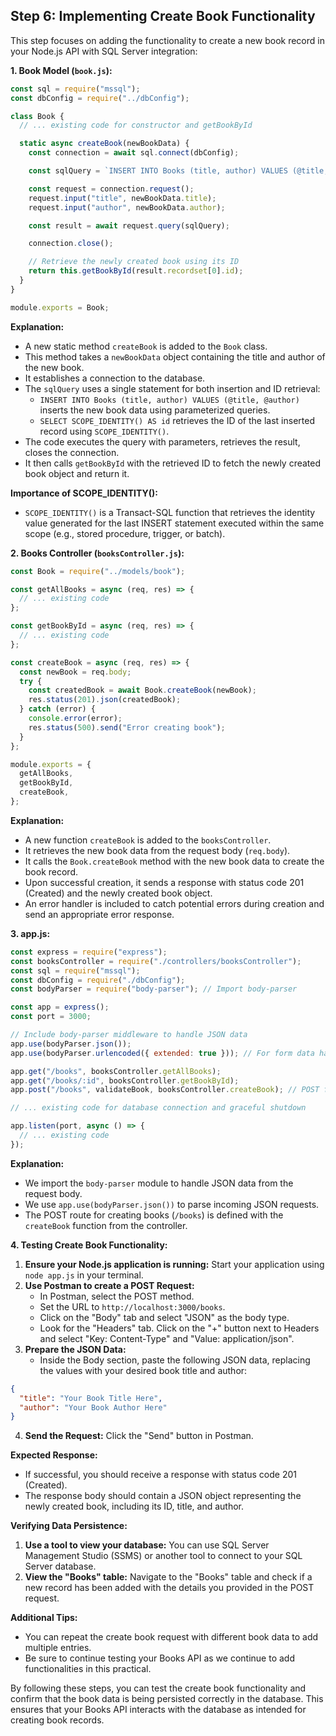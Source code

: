 ## Step 6: Implementing Create Book Functionality

This step focuses on adding the functionality to create a new book record in your Node.js API with SQL Server integration:

**1. Book Model (`book.js`):**

```javascript
const sql = require("mssql");
const dbConfig = require("../dbConfig");

class Book {
  // ... existing code for constructor and getBookById

  static async createBook(newBookData) {
    const connection = await sql.connect(dbConfig);

    const sqlQuery = `INSERT INTO Books (title, author) VALUES (@title, @author); SELECT SCOPE_IDENTITY() AS id;`; // Retrieve ID of inserted record

    const request = connection.request();
    request.input("title", newBookData.title);
    request.input("author", newBookData.author);

    const result = await request.query(sqlQuery);

    connection.close();

    // Retrieve the newly created book using its ID
    return this.getBookById(result.recordset[0].id);
  }
}

module.exports = Book;
```

**Explanation:**

- A new static method `createBook` is added to the `Book` class.
- This method takes a `newBookData` object containing the title and author of the new book.
- It establishes a connection to the database.
- The `sqlQuery` uses a single statement for both insertion and ID retrieval:
  - `INSERT INTO Books (title, author) VALUES (@title, @author)` inserts the new book data using parameterized queries.
  - `SELECT SCOPE_IDENTITY() AS id` retrieves the ID of the last inserted record using `SCOPE_IDENTITY()`.
- The code executes the query with parameters, retrieves the result, closes the connection.
- It then calls `getBookById` with the retrieved ID to fetch the newly created book object and return it.

**Importance of SCOPE_IDENTITY():**

- `SCOPE_IDENTITY()` is a Transact-SQL function that retrieves the identity value generated for the last INSERT statement executed within the same scope (e.g., stored procedure, trigger, or batch).

**2. Books Controller (`booksController.js`):**

```javascript
const Book = require("../models/book");

const getAllBooks = async (req, res) => {
  // ... existing code
};

const getBookById = async (req, res) => {
  // ... existing code
};

const createBook = async (req, res) => {
  const newBook = req.body;
  try {
    const createdBook = await Book.createBook(newBook);
    res.status(201).json(createdBook);
  } catch (error) {
    console.error(error);
    res.status(500).send("Error creating book");
  }
};

module.exports = {
  getAllBooks,
  getBookById,
  createBook,
};
```

**Explanation:**

- A new function `createBook` is added to the `booksController`.
- It retrieves the new book data from the request body (`req.body`).
- It calls the `Book.createBook` method with the new book data to create the book record.
- Upon successful creation, it sends a response with status code 201 (Created) and the newly created book object.
- An error handler is included to catch potential errors during creation and send an appropriate error response.

**3. app.js:**

```javascript
const express = require("express");
const booksController = require("./controllers/booksController");
const sql = require("mssql");
const dbConfig = require("./dbConfig");
const bodyParser = require("body-parser"); // Import body-parser

const app = express();
const port = 3000;

// Include body-parser middleware to handle JSON data
app.use(bodyParser.json());
app.use(bodyParser.urlencoded({ extended: true })); // For form data handling

app.get("/books", booksController.getAllBooks);
app.get("/books/:id", booksController.getBookById);
app.post("/books", validateBook, booksController.createBook); // POST for creating books (can handle JSON data)

// ... existing code for database connection and graceful shutdown

app.listen(port, async () => {
  // ... existing code
});
```

**Explanation:**

- We import the `body-parser` module to handle JSON data from the request body.
- We use `app.use(bodyParser.json())` to parse incoming JSON requests.
- The POST route for creating books (`/books`) is defined with the `createBook` function from the controller.

**4. Testing Create Book Functionality:**

1. **Ensure your Node.js application is running:** Start your application using `node app.js` in your terminal.
2. **Use Postman to create a POST Request:**
   - In Postman, select the POST method.
   - Set the URL to `http://localhost:3000/books`.
   - Click on the "Body" tab and select "JSON" as the body type.
   - Look for the "Headers" tab. Click on the "+" button next to Headers and select "Key: Content-Type" and "Value: application/json".
3. **Prepare the JSON Data:**
   - Inside the Body section, paste the following JSON data, replacing the values with your desired book title and author:

```json
{
  "title": "Your Book Title Here",
  "author": "Your Book Author Here"
}
```

4. **Send the Request:** Click the "Send" button in Postman.

**Expected Response:**

- If successful, you should receive a response with status code 201 (Created).
- The response body should contain a JSON object representing the newly created book, including its ID, title, and author.

**Verifying Data Persistence:**

1. **Use a tool to view your database:** You can use SQL Server Management Studio (SSMS) or another tool to connect to your SQL Server database.
2. **View the "Books" table:** Navigate to the "Books" table and check if a new record has been added with the details you provided in the POST request.

**Additional Tips:**

- You can repeat the create book request with different book data to add multiple entries.
- Be sure to continue testing your Books API as we continue to add functionalities in this practical.

By following these steps, you can test the create book functionality and confirm that the book data is being persisted correctly in the database. This ensures that your Books API interacts with the database as intended for creating book records.
